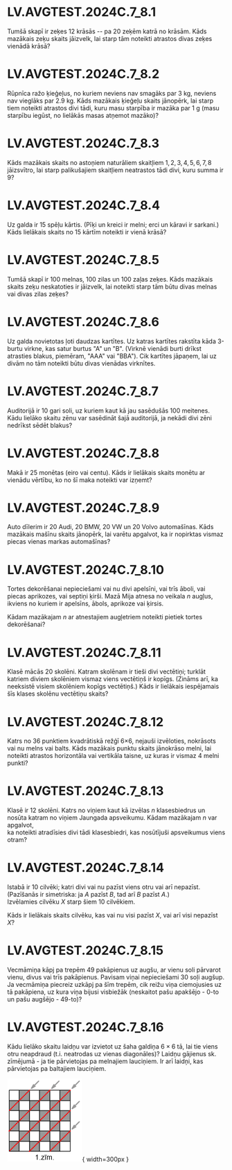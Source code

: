 # <lo-sample/> LV.AVGTEST.2024C.7_8.1


Tumšā skapī ir zeķes $12$ krāsās -- pa $20$ zeķēm katrā no krāsām. Kāds mazākais 
zeķu skaits jāizvelk, lai starp tām noteikti atrastos divas zeķes vienādā krāsā?



# <lo-sample/> LV.AVGTEST.2024C.7_8.2

Rūpnīca ražo ķieģeļus, no kuriem neviens nav smagāks par $3~\mathrm{kg}$, 
neviens nav vieglāks par $2.9~\mathrm{kg}$.  Kāds mazākais ķieģeļu skaits 
jānopērk, lai starp tiem noteikti atrastos divi tādi, 
kuru masu starpība ir mazāka par $1~\mathrm{g}$ (masu starpību iegūst, 
no lielākās masas atņemot mazāko)?



# <lo-sample/> LV.AVGTEST.2024C.7_8.3


Kāds mazākais skaits no astoņiem naturāliem skaitļiem $1,2,3,4,5,6,7,8$ 
jāizsvītro, lai starp palikušajiem skaitļiem neatrastos tādi divi, kuru summa ir $9$?



# <lo-sample/> LV.AVGTEST.2024C.7_8.4


Uz galda ir $15$ spēļu kārtis. (Pīķi un kreici ir melni; erci un kāravi ir sarkani.)  
Kāds lielākais skaits no $15$ kārtīm noteikti ir vienā krāsā?



# <lo-sample/> LV.AVGTEST.2024C.7_8.5

Tumšā skapī ir 100 melnas, 100 zilas un 100 zaļas zeķes. Kāds mazākais 
skaits zeķu neskatoties ir jāizvelk, lai noteikti starp tām būtu 
divas melnas vai divas zilas zeķes?



# <lo-sample/> LV.AVGTEST.2024C.7_8.6

Uz galda novietotas ļoti daudzas kartītes.  Uz katras kartītes rakstīta 
kāda 3-burtu virkne, kas satur burtus "A" un "B".  (Virknē vienādi burti 
drīkst atrasties blakus, piemēram, "AAA" vai "BBA"). Cik kartītes jāpaņem, 
lai uz divām no tām noteikti būtu divas vienādas virknītes.



# <lo-sample/> LV.AVGTEST.2024C.7_8.7


Auditorijā ir $10$ gari soli, uz kuriem kaut kā jau sasēdušās $100$ meitenes. 
Kādu lielāko skaitu zēnu var sasēdināt šajā auditorijā, ja nekādi divi 
zēni nedrīkst sēdēt blakus?



# <lo-sample/> LV.AVGTEST.2024C.7_8.8

Makā ir $25$ monētas (eiro vai centu). Kāds ir lielākais skaits monētu 
ar vienādu vērtību, ko no šī maka noteikti var izņemt?



# <lo-sample/> LV.AVGTEST.2024C.7_8.9

Auto dīlerim ir $20$ Audi, $20$ BMW, $20$ VW un $20$ Volvo automašīnas. 
Kāds mazākais mašīnu skaits jānopērk, lai varētu apgalvot, ka ir 
nopirktas vismaz piecas vienas markas automašīnas?



# <lo-sample/> LV.AVGTEST.2024C.7_8.10

Tortes dekorēšanai nepieciešami vai nu divi apelsīni, vai trīs āboli, 
vai piecas aprikozes, vai septiņi ķirši. Mazā Mija atnesa no veikala 
$n$ augļus, ikviens no kuriem  ir apelsīns, ābols, aprikoze vai ķirsis. 

Kādam mazākajam $n$ ar atnestajiem augļetriem noteikti pietiek tortes dekorēšanai?



# <lo-sample/> LV.AVGTEST.2024C.7_8.11


Klasē mācās $20$ skolēni. Katram skolēnam ir tieši divi  vectētiņi; 
turklāt katriem diviem skolēniem vismaz viens vectētiņš ir kopīgs. 
(Zināms arī, ka neeksistē visiem skolēniem kopīgs vectētiņš.) 
Kāds ir lielākais iespējamais šīs klases skolēnu vectētiņu skaits?



# <lo-sample/> LV.AVGTEST.2024C.7_8.12

Katrs no $36$ punktiem kvadrātiskā režģī 6×6, nejauši izvēloties, 
nokrāsots vai nu melns vai balts.  Kāds mazākais punktu skaits 
jānokrāso melni, lai noteikti atrastos horizontāla vai vertikāla 
taisne, uz kuras ir vismaz $4$ melni punkti?



# <lo-sample/> LV.AVGTEST.2024C.7_8.13

Klasē ir $12$ skolēni. Katrs no viņiem kaut kā izvēlas $n$ klasesbiedrus un nosūta 
katram no viņiem Jaungada apsveikumu. Kādam mazākajam $n$ var apgalvot,  
ka noteikti atradīsies divi tādi klasesbiedri, kas nosūtījuši apsveikumus viens otram?



# <lo-sample/> LV.AVGTEST.2024C.7_8.14

Istabā ir $10$ cilvēki; katri divi vai nu pazīst viens otru vai arī nepazīst. 
(Pazīšanās ir simetriska: ja $A$ pazīst $B$, tad arī $B$ pazīst $A$.)  
Izvēlamies cilvēku $X$ starp šiem $10$ cilvēkiem.

Kāds ir lielākais skaits cilvēku, kas vai nu visi pazīst $X$, 
vai arī visi nepazīst $X$?



# <lo-sample/> LV.AVGTEST.2024C.7_8.15

Vecmāmiņa kāpj pa trepēm $49$ pakāpienus uz augšu, ar vienu soli pārvarot 
vienu, divus vai trīs pakāpienus. Pavisam viņai nepieciešami 
$30$ soļi augšup. Ja vecmāmiņa piecreiz uzkāpj pa šīm trepēm, 
cik reižu viņa ciemojusies uz tā pakāpiena, uz kura viņa bijusi 
visbiežāk  (neskaitot pašu apakšējo - $0$-to un pašu augšējo - $49$-to)?




# <lo-sample/> LV.AVGTEST.2024C.7_8.16

Kādu lielāko skaitu laidņu var izvietot uz šaha galdiņa $6 \times 6$ tā, 
lai tie viens otru neapdraud (t.i. neatrodas uz vienas diagonāles)? 
Laidņu gājienus sk. zīmējumā - ja tie pārvietojas pa melnajiem lauciņiem. 
Ir arī laidņi, kas pārvietojas pa baltajiem lauciņiem.


![](LV.AVGTEST.2024C.7_8.16.png){ width=300px }



